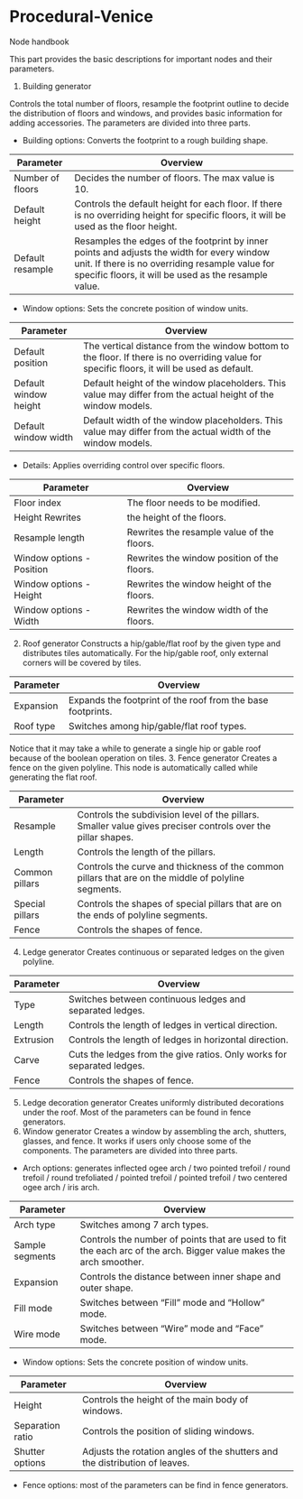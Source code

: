 # Procedural-Venice

Node handbook 

This part provides the basic descriptions for important nodes and their parameters.

1. Building generator

Controls the total number of floors, resample the footprint outline to decide the distribution of floors and windows, and provides basic information for adding accessories. The parameters are divided into three parts.

* Building options: Converts the footprint to a rough building shape.

| Parameter  | Overview |
| ------------- | ------------- |
|Number of floors|	Decides the number of floors. The max value is 10.|
|Default height	|Controls the default height for each floor. If there is no overriding height for specific floors, it will be used as the floor height. |
|Default resample	|Resamples the edges of the footprint by inner points and adjusts the width for every window unit. If there is no overriding resample value for specific floors, it will be used as the resample value.|

* Window options: Sets the concrete position of window units.

|Parameter	| Overview|
| ------------- | ------------- |
|Default position|	The vertical distance from the window bottom to the floor. If there is no overriding value for specific floors, it will be used as default.|
|Default window height|	Default height of the window placeholders. This value may differ from the actual height of the window models.|
|Default window width|	Default width of the window placeholders. This value may differ from the actual width of the window models.|

* Details: Applies overriding control over specific floors.

|Parameter	|Overview|
| ------------- | ------------- |
|Floor index	|The floor needs to be modified.|
|Height	Rewrites |the height of the floors.|
|Resample length	|Rewrites the resample value of the floors.|
|Window options - Position	|Rewrites the window position of the floors.|
|Window options - Height	|Rewrites the window height of the floors.|
|Window options - Width	|Rewrites the window width of the floors.|

2. Roof generator
Constructs a hip/gable/flat roof by the given type and distributes tiles automatically. For the hip/gable roof, only external corners will be covered by tiles. 

|Parameter	|Overview|
| ------------- | ------------- |
|Expansion	|Expands the footprint of the roof from the base footprints. |
|Roof type	|Switches among hip/gable/flat roof types. |
Notice that it may take a while to generate a single hip or gable roof because of the boolean operation on tiles.
3. Fence generator
Creates a fence on the given polyline. This node is automatically called while generating the flat roof.

|Parameter	|Overview|
| ------------- | ------------- |
|Resample|	Controls the subdivision level of the pillars. Smaller value gives preciser controls over the pillar shapes. |
|Length|	Controls the length of the pillars.|
|Common pillars|	Controls the curve and thickness of the common pillars that are on the middle of polyline segments.|
|Special pillars|	Controls the shapes of special pillars that are on the ends of polyline segments.|
|Fence|	Controls the shapes of fence.|

4. Ledge generator
Creates continuous or separated ledges on the given polyline. 

|Parameter|	Overview|
| ------------- | ------------- |
|Type|	Switches between continuous ledges and separated ledges.|
|Length|	Controls the length of ledges in vertical direction.|
|Extrusion|	Controls the length of ledges in horizontal direction.|
|Carve|	Cuts the ledges from the give ratios. Only works for separated ledges.|
|Fence|	Controls the shapes of fence.|

5. Ledge decoration generator
Creates uniformly distributed decorations under the roof. Most of the parameters can be found in fence generators.
6. Window generator
Creates a window by assembling the arch, shutters, glasses, and fence. It works if users only choose some of the components. The parameters are divided into three parts.
* Arch options: generates inflected ogee arch / two pointed trefoil / round trefoil / round trefoliated / pointed trefoil / pointed trefoil / two centered ogee arch / iris arch.

|Parameter|	Overview|
| ------------- | ------------- |
|Arch type	|Switches among 7 arch types.|
|Sample segments	|Controls the number of points that are used to fit the each arc of the arch. Bigger value makes the arch smoother. |
|Expansion	|Controls the distance between inner shape and outer shape. |
|Fill mode	|Switches between “Fill” mode and “Hollow” mode.|
|Wire mode	|Switches between “Wire” mode and “Face” mode.|
 

* Window options: Sets the concrete position of window units.

|Parameter	       |Overview       |
| --------------- | ------------- |
|Height	          |Controls the height of the main body of windows.|
|Separation ratio	|Controls the position of sliding windows.|
|Shutter options	 |Adjusts the rotation angles of the shutters and the distribution of leaves.|

* Fence options: most of the parameters can be find in fence generators.

